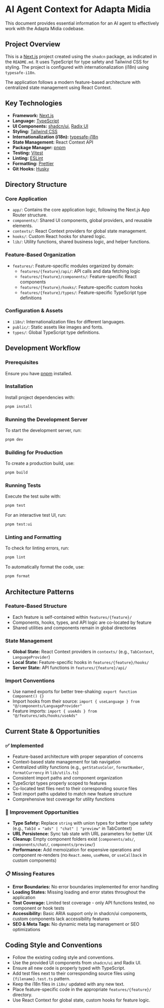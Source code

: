 # AI Agent Context for Adapta Midia

This document provides essential information for an AI agent to effectively work with the Adapta Midia codebase.

## Project Overview

This is a [Next.js](https://nextjs.org/) project created using the `shadcn` package, as indicated in the `README.md`. It uses TypeScript for type safety and Tailwind CSS for styling. The project is configured with internationalization (i18n) using `typesafe-i18n`.

The application follows a modern feature-based architecture with centralized state management using React Context.

## Key Technologies

- **Framework:** [Next.js](https://nextjs.org/)
- **Language:** [TypeScript](https://www.typescriptlang.org/)
- **UI Components:** [shadcn/ui](https://ui.shadcn.com/), [Radix UI](https://www.radix-ui.com/)
- **Styling:** [Tailwind CSS](https://tailwindcss.com/)
- **Internationalization (i18n):** [typesafe-i18n](https://github.com/ivanhofer/typesafe-i18n)
- **State Management:** React Context API
- **Package Manager:** [pnpm](https://pnpm.io/)
- **Testing:** [Vitest](https://vitest.dev/)
- **Linting:** [ESLint](https://eslint.org/)
- **Formatting:** [Prettier](https://prettier.io/)
- **Git Hooks:** [Husky](https://typicode.github.io/husky/)

## Directory Structure

### Core Application

- `app/`: Contains the core application logic, following the Next.js App Router structure.
- `components/`: Shared UI components, global providers, and reusable elements.
- `contexts/`: React Context providers for global state management.
- `hooks/`: Custom React hooks for shared logic.
- `lib/`: Utility functions, shared business logic, and helper functions.

### Feature-Based Organization

- `features/`: Feature-specific modules organized by domain:
  - `features/{feature}/api/`: API calls and data fetching logic
  - `features/{feature}/components/`: Feature-specific React components
  - `features/{feature}/hooks/`: Feature-specific custom hooks
  - `features/{feature}/types/`: Feature-specific TypeScript type definitions

### Configuration & Assets

- `i18n/`: Internationalization files for different languages.
- `public/`: Static assets like images and fonts.
- `types/`: Global TypeScript type definitions.

## Development Workflow

### Prerequisites

Ensure you have [pnpm](https://pnpm.io/installation) installed.

### Installation

Install project dependencies with:

```sh
pnpm install
```

### Running the Development Server

To start the development server, run:

```sh
pnpm dev
```

### Building for Production

To create a production build, use:

```sh
pnpm build
```

### Running Tests

Execute the test suite with:

```sh
pnpm test
```

For an interactive test UI, run:

```sh
pnpm test:ui
```

### Linting and Formatting

To check for linting errors, run:

```sh
pnpm lint
```

To automatically format the code, use:

```sh
pnpm format
```

## Architecture Patterns

### Feature-Based Structure

- Each feature is self-contained within `features/{feature}/`
- Components, hooks, types, and API logic are co-located by feature
- Shared utilities and components remain in global directories

### State Management

- **Global State:** React Context providers in `contexts/` (e.g., `TabContext`, `LanguageProvider`)
- **Local State:** Feature-specific hooks in `features/{feature}/hooks/`
- **Server State:** API functions in `features/{feature}/api/`

### Import Conventions

- Use named exports for better tree-shaking: `export function Component() {}`
- Import hooks from their source: `import { useLanguage } from "@/components/LanguageProvider"`
- Feature imports: `import { useAds } from "@/features/ads/hooks/useAds"`

## Current State & Opportunities

### ✅ Implemented

- Feature-based architecture with proper separation of concerns
- Context-based state management for tab navigation
- Centralized utility functions (e.g., `getStatusColor`, `formatNumber`, `formatCurrency` in `lib/utils.ts`)
- Consistent import paths and component organization
- TypeScript types properly scoped to features
- Co-located test files next to their corresponding source files
- Test import paths updated to match new feature structure
- Comprehensive test coverage for utility functions

### 🚀 Improvement Opportunities

- **Type Safety:** Replace `string` with union types for better type safety (e.g., `TabId = "ads" | "chat" | "preview"` in TabContext)
- **URL Persistence:** Sync tab state with URL parameters for better UX
- **Cleanup:** Empty component folders exist (`components/ads/`, `components/chat/`, `components/preview/`)
- **Performance:** Add memoization for expensive operations and component re-renders (no `React.memo`, `useMemo`, or `useCallback` in custom components)

### 📋 Missing Features

- **Error Boundaries:** No error boundaries implemented for error handling
- **Loading States:** Missing loading and error states throughout the application
- **Test Coverage:** Limited test coverage - only API functions tested, no component or hook tests
- **Accessibility:** Basic ARIA support only in shadcn/ui components, custom components lack accessibility features
- **SEO & Meta Tags:** No dynamic meta tag management or SEO optimizations

## Coding Style and Conventions

- Follow the existing coding style and conventions.
- Use the provided UI components from `shadcn/ui` and Radix UI.
- Ensure all new code is properly typed with TypeScript.
- Add test files next to their corresponding source files using `{filename}.test.ts` pattern.
- Keep the i18n files in `i18n/` updated with any new text.
- Place feature-specific code in the appropriate `features/{feature}/` directory.
- Use React Context for global state, custom hooks for feature logic.

